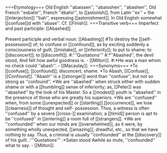 ===Etymology===
Old English ''abaissen'', ''abaisshen'', ''abashen'', Old French ''esbahir'', French ''ébahir'', to [[astonish]], from Latin ''ex'' + the [[interjection]] ''bah'', expressing [[astonishment]]. In Old English somewhat [[confuse]]d with ''abase''. Cf. [[Finish]].
===Transitive verb===
Imperfect and past participle: [[Abashed]]  
<br>Present participle and verbal noun: [[Abashing]]
#To destroy the [[self-possession]] of; to confuse or [[confound]], as by exciting suddenly a consciousness of guilt, [[mistake]], or [[inferiority]]; to put to shame; to [[disconcert]]; to [[discomfit]].
#:'''Quotations'''
#:*''Abashed'', the devil stood, And felt how awful goodness is. - [[Milton]].
#:*He was a man whom no check could ''abash''. - [[Macaulay]].
===Synonyms===
*To [[confuse]]; [[confound]]; disconcert; shame. 
*To Abash, [[Confuse]], [[Confound]]. ''Abash'' is a [[stronger]] word than ''confuse'', but not so strong as ''confound''. 
*We are ''abashed'' when struck either with sudden shame or with a [[humbling]] sense of inferiority; as, [[Peter]] was ''abashed'' by the look of his Master. So a [[modest]] youth is ''abashed'' in the presence of those who are greatly his superiors. 
*We are ''confused'' when, from some [[unexpected]] or [[startling]] [[occurrence]], we lose [[clearness]] of thought and self- possession. Thus, a witness is often ''confused'' by a severe [[cross-]] examination; a [[timid]] person is apt to be ''confused'' in [[entering]] a room full of [[strangers]].
*We are ''confounded'' when our minds are [[overwhelmed]], as it were, by something wholly unexpected, [[amazing]], dreadful, etc., so that we have nothing to say. Thus, a criminal is usually ''confounded'' at the [[discovery]] of his guilt.
:'''Quotations'''
:*Satan stood Awhile as mute, ''confounded'' what to say. - [[Milton]].